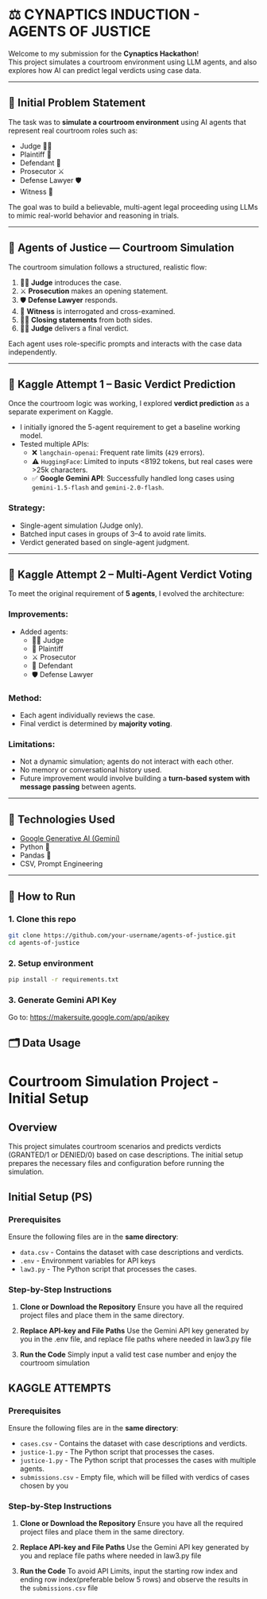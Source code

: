 # ⚖️ CYNAPTICS INDUCTION - AGENTS OF JUSTICE

Welcome to my submission for the **Cynaptics Hackathon**!  
This project simulates a courtroom environment using LLM agents, and also explores how AI can predict legal verdicts using case data.

---

## 🔧 Initial Problem Statement

The task was to **simulate a courtroom environment** using AI agents that represent real courtroom roles such as:
- Judge 👨‍⚖️
- Plaintiff 👤
- Defendant 🙋
- Prosecutor ⚔️
- Defense Lawyer 🛡️
- Witness 🧍

The goal was to build a believable, multi-agent legal proceeding using LLMs to mimic real-world behavior and reasoning in trials.

---

## 🤖 Agents of Justice — Courtroom Simulation

The courtroom simulation follows a structured, realistic flow:
1. 👨‍⚖️ **Judge** introduces the case.
2. ⚔️ **Prosecution** makes an opening statement.
3. 🛡️ **Defense Lawyer** responds.
4. 🧍 **Witness** is interrogated and cross-examined.
5. 🧑‍⚖️ **Closing statements** from both sides.
6. 👨‍⚖️ **Judge** delivers a final verdict.

Each agent uses role-specific prompts and interacts with the case data independently.

---

## 🧪 Kaggle Attempt 1 – Basic Verdict Prediction

Once the courtroom logic was working, I explored **verdict prediction** as a separate experiment on Kaggle.

- I initially ignored the 5-agent requirement to get a baseline working model.
- Tested multiple APIs:
  - ❌ `langchain-openai`: Frequent rate limits (`429` errors).
  - ⚠️ `HuggingFace`: Limited to inputs <8192 tokens, but real cases were >25k characters.
  - ✅ **Google Gemini API**: Successfully handled long cases using `gemini-1.5-flash` and `gemini-2.0-flash`.

### Strategy:
- Single-agent simulation (Judge only).
- Batched input cases in groups of 3–4 to avoid rate limits.
- Verdict generated based on single-agent judgment.

---

## 🧪 Kaggle Attempt 2 – Multi-Agent Verdict Voting

To meet the original requirement of **5 agents**, I evolved the architecture:

### Improvements:
- Added agents:
  - 👨‍⚖️ Judge
  - 👤 Plaintiff
  - ⚔️ Prosecutor
  - 🙋 Defendant
  - 🛡️ Defense Lawyer

### Method:
- Each agent individually reviews the case.
- Final verdict is determined by **majority voting**.

### Limitations:
- Not a dynamic simulation; agents do not interact with each other.
- No memory or conversational history used.
- Future improvement would involve building a **turn-based system with message passing** between agents.

---

## 🧠 Technologies Used

- [Google Generative AI (Gemini)](https://ai.google.dev/)
- Python 🐍
- Pandas 🐼
- CSV, Prompt Engineering

---

## 🚀 How to Run

### 1. Clone this repo
```bash
git clone https://github.com/your-username/agents-of-justice.git
cd agents-of-justice
```
### 2. Setup environment
```bash
pip install -r requirements.txt
```
### 3. Generate Gemini API Key
Go to: https://makersuite.google.com/app/apikey

## 🗂️ Data Usage

# Courtroom Simulation Project - Initial Setup

## Overview
This project simulates courtroom scenarios and predicts verdicts (GRANTED/1 or DENIED/0) based on case descriptions. The initial setup prepares the necessary files and configuration before running the simulation.

## Initial Setup (PS)

### Prerequisites
Ensure the following files are in the **same directory**:
- `data.csv` - Contains the dataset with case descriptions and verdicts.
- `.env` - Environment variables for API keys 
- `law3.py` - The Python script that processes the cases.

### Step-by-Step Instructions

1. **Clone or Download the Repository**
   Ensure you have all the required project files and place them in the same directory.

2. **Replace API-key and File Paths**
   Use the Gemini API key generated by you in the .env file, and replace file paths where needed in law3.py file

3. **Run the Code**
   Simply input a valid test case number and enjoy the courtroom simulation


## KAGGLE ATTEMPTS

### Prerequisites
Ensure the following files are in the **same directory**:
- `cases.csv` - Contains the dataset with case descriptions and verdicts.
- `justice-1.py` - The Python script that processes the cases.
- `justice-1.py` - The Python script that processes the cases with multiple agents.
- `submissions.csv` - Empty file, which will be filled with verdics of cases chosen by you

### Step-by-Step Instructions

1. **Clone or Download the Repository**
   Ensure you have all the required project files and place them in the same directory.

2. **Replace API-key and File Paths**
   Use the Gemini API key generated by you and replace file paths where needed in law3.py file

3. **Run the Code**
   To avoid API Limits, input the starting row index and ending row index(preferable below 5 rows) and observe the results in the `submissions.csv` file
